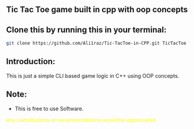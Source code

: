 ## Tic Tac Toe game built in cpp with oop concepts

## Clone this by running this in your terminal:

```sh
git clone https://github.com/Ali1raz/Tic-TacToe-in-CPP.git TicTacToe
```

## Introduction:

This is just a simple CLI based game logic in C++ using OOP concepts.

## Note:

- This is free to use Software.

<span style="color: Yellow">Any contributions or recommendations would be appreciated.
</span>
